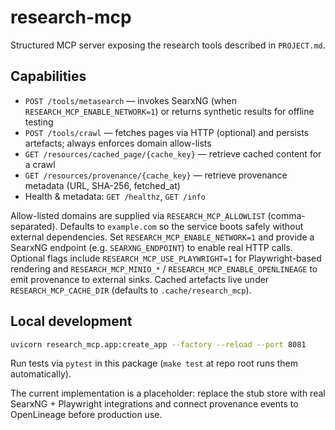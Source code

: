 # research-mcp

Structured MCP server exposing the research tools described in `PROJECT.md`.

## Capabilities

- `POST /tools/metasearch` — invokes SearxNG (when `RESEARCH_MCP_ENABLE_NETWORK=1`) or returns
  synthetic results for offline testing
- `POST /tools/crawl` — fetches pages via HTTP (optional) and persists artefacts; always enforces
  domain allow-lists
- `GET /resources/cached_page/{cache_key}` — retrieve cached content for a crawl
- `GET /resources/provenance/{cache_key}` — retrieve provenance metadata (URL, SHA-256, fetched_at)
- Health & metadata: `GET /healthz`, `GET /info`

Allow-listed domains are supplied via `RESEARCH_MCP_ALLOWLIST` (comma-separated). Defaults to
`example.com` so the service boots safely without external dependencies. Set
`RESEARCH_MCP_ENABLE_NETWORK=1` and provide a SearxNG endpoint (e.g. `SEARXNG_ENDPOINT`) to enable
real HTTP calls. Optional flags include `RESEARCH_MCP_USE_PLAYWRIGHT=1` for Playwright-based
rendering and `RESEARCH_MCP_MINIO_*` / `RESEARCH_MCP_ENABLE_OPENLINEAGE` to emit provenance to
external sinks. Cached artefacts live under `RESEARCH_MCP_CACHE_DIR` (defaults to
`.cache/research_mcp`).

## Local development

```bash
uvicorn research_mcp.app:create_app --factory --reload --port 8081
```

Run tests via `pytest` in this package (`make test` at repo root runs them automatically).

The current implementation is a placeholder: replace the stub store with real SearxNG +
Playwright integrations and connect provenance events to OpenLineage before production use.
